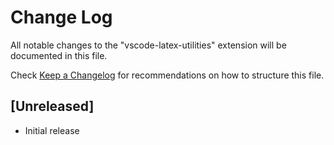 # Change Log
All notable changes to the "vscode-latex-utilities" extension will be documented in this file.

Check [Keep a Changelog](http://keepachangelog.com/) for recommendations on how to structure this file.

## [Unreleased]
- Initial release